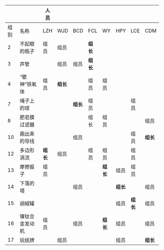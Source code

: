|      |                | 人员 |      |      |      |      |      |      |      |
| ---- | -------------- | ---- | ---- | ---- | ---- | ---- | ---- | ---- | ---- |
| 组别 | 名称           | LZH  | WJD  | BCD  | FCL  | WY   | HPY  | LCE  | CDM  |
| 2    | 不起眼的瓶子   | 组员 | 组员 |      | **组长** |      |      |      |      |
| 3    | 声管           |      | 组员 | 组员 | **组长** |      |      |      |      |
| 4    | “歌神”铁氧体   | 组员 | **组长** |      | 组员 | 组员 |      |      |      |
| 7    | 绳子上的球     |      |      | **组长** | 组员 |      |      | 组员 |      |
| 8    | 肥皂膜过滤器   |      |      |      | 组长 | 组员 |      |      | 组员 |
| 10   | 画出来的导线   |      |      | 组员 |      |      |      | 组员 | **组长** |
| 12   | 多边形涡流     | **组长** | 组员 |      | 组员 | 组员 |      | 组员 |      |
| 13   | 摩擦振子       | 组员 |      |      |      | **组长** | 组员 | 组员 |      |
| 14   | 下落的塔       |      |      | 组员 |      |      | **组长** |      | 组员 |
| 15   | 胡椒罐         |      |      |      |      |      | 组员 | **组长** | 组员 |
| 16   | 镍钛合金发动机 | 组员 |      | 组员 |      | **组长** | 组员 |      | 组员 |
| 17   | 玩纸牌         |      | 组员 |      |      |      | 组员 |      | **组长** |
